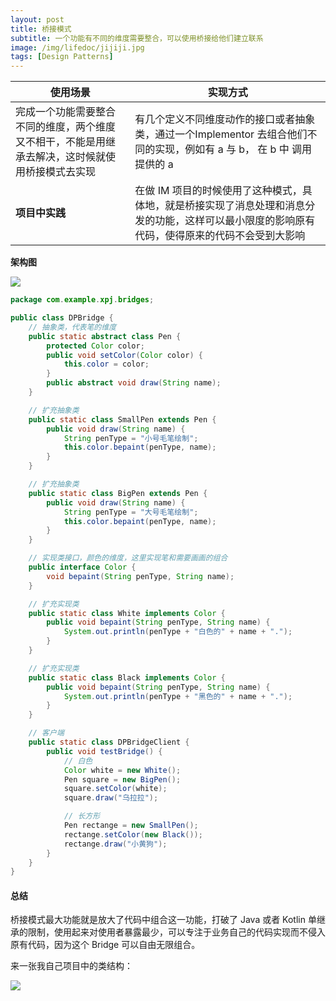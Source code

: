 ```yaml
---
layout: post
title: 桥接模式
subtitle: 一个功能有不同的维度需要整合，可以使用桥接给他们建立联系
image: /img/lifedoc/jijiji.jpg
tags: [Design Patterns]
---
```


| 使用场景 | 实现方式 |
|---|---|
| 完成一个功能需要整合不同的维度，两个维度又不相干，不能是用继承去解决，这时候就使用桥接模式去实现 | 有几个定义不同维度动作的接口或者抽象类，通过一个Implementor 去组合他们不同的实现，例如有 a 与 b， 在 b 中 调用提供的 a |
| **项目中实践** | 在做 IM 项目的时候使用了这种模式，具体地，就是桥接实现了消息处理和消息分发的功能，这样可以最小限度的影响原有代码，使得原来的代码不会受到大影响 |

**架构图**

![](https://raw.githubusercontent.com/XPJ1993/images/master/20210902143631.png)

```java
package com.example.xpj.bridges;

public class DPBridge {
    // 抽象类，代表笔的维度
    public static abstract class Pen {
        protected Color color;
        public void setColor(Color color) {
            this.color = color;
        }
        public abstract void draw(String name);
    }

    // 扩充抽象类
    public static class SmallPen extends Pen {
        public void draw(String name) {
            String penType = "小号毛笔绘制";
            this.color.bepaint(penType, name);
        }
    }

    // 扩充抽象类
    public static class BigPen extends Pen {
        public void draw(String name) {
            String penType = "大号毛笔绘制";
            this.color.bepaint(penType, name);
        }
    }

    // 实现类接口，颜色的维度，这里实现笔和需要画画的组合
    public interface Color {
        void bepaint(String penType, String name);
    }

    // 扩充实现类
    public static class White implements Color {
        public void bepaint(String penType, String name) {
            System.out.println(penType + "白色的" + name + ".");
        }
    }

    // 扩充实现类
    public static class Black implements Color {
        public void bepaint(String penType, String name) {
            System.out.println(penType + "黑色的" + name + ".");
        }
    }

    // 客户端
    public static class DPBridgeClient {
        public void testBridge() {
            // 白色
            Color white = new White();
            Pen square = new BigPen();
            square.setColor(white);
            square.draw("乌拉拉");

            // 长方形
            Pen rectange = new SmallPen();
            rectange.setColor(new Black());
            rectange.draw("小黄狗");
        }
    }
}

```

#### 总结

桥接模式最大功能就是放大了代码中组合这一功能，打破了 Java 或者 Kotlin 单继承的限制，使用起来对使用者暴露最少，可以专注于业务自己的代码实现而不侵入原有代码，因为这个 Bridge 可以自由无限组合。

来一张我自己项目中的类结构：

![](https://raw.githubusercontent.com/XPJ1993/images/master/20210902151255.png)
